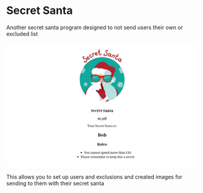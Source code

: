 # Secret Santa

Another secret santa program designed to not send users their own or excluded list

![Jeff](Jeff.png)

This allows you to set up users and exclusions and created images for sending to them with their secret santa


